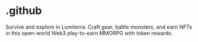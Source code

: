 # .github
Survive and explore in Lumiterra. Craft gear, battle monsters, and earn NFTs in this open-world Web3 play-to-earn MMORPG with token rewards.

